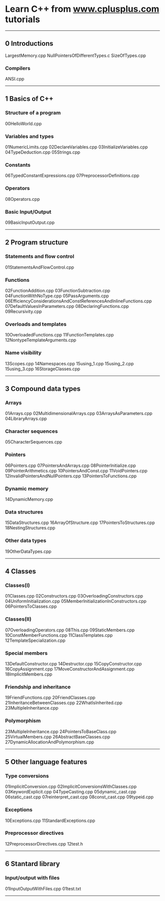 # Learn C++ from www.cplusplus.com tutorials

---

## 0 Introductions

LargestMemory.cpp
NullPointersOfDifferentTypes.c
SizeOfTypes.cpp

### Compilers

ANSI.cpp

---

## 1 Basics of C++

### Structure of a program

00HelloWorld.cpp

### Variables and types

01NumericLimits.cpp
02DeclareVariables.cpp
03InitializeVariables.cpp
04TypeDeduction.cpp
05Strings.cpp

### Constants

06TypedConstantExpressions.cpp
07PreprocessorDefinitions.cpp

### Operators

08Operators.cpp

### Basic Input/Output

09BasicInputOutput.cpp

---

## 2 Program structure

### Statements and flow control

01StatementsAndFlowControl.cpp

### Functions

02FunctionAddition.cpp
03FunctionSubtraction.cpp
04FunctionWithNoType.cpp
05PassArguments.cpp
06EfficiencyConsiderationsAndConstReferencesAndInlineFunctions.cpp
07DefaultValuesInParameters.cpp
08DeclaringFunctions.cpp
09Recursivity.cpp

### Overloads and templates

10OverloadedFunctions.cpp
11FunctionTemplates.cpp
12NontypeTemplateArguments.cpp

### Name visibility

13Scopes.cpp
14Namespaces.cpp
15using_1.cpp
15using_2.cpp
15using_3.cpp
16StorageClasses.cpp

---

## 3 Compound data types

### Arrays

01Arrays.cpp
02MultidimensionalArrays.cpp
03ArraysAsParameters.cpp
04LibraryArrays.cpp

### Character sequences

05CharacterSequences.cpp

### Pointers

06Pointers.cpp
07PointersAndArrays.cpp
08PointerInitialize.cpp
09PointerArithmetics.cpp
10PointersAndConst.cpp
11VoidPointers.cpp
12InvalidPointersAndNullPointers.cpp
13PointersToFunctions.cpp

### Dynamic memory

14DynamicMemory.cpp

### Data structures

15DataStructures.cpp
16ArrayOfStructure.cpp
17PointersToStructures.cpp
18NestingStructures.cpp

### Other data types

19OtherDataTypes.cpp

---

## 4 Classes

### Classes(I)

01Classes.cpp
02Constructors.cpp
03OverloadingConstructors.cpp
04UniformInitialization.cpp
05MemberInitializationInConstructors.cpp
06PointersToClasses.cpp

### Classes(II)

07OverloadingOperators.cpp
08This.cpp
09StaticMembers.cpp
10ConstMemberFunctions.cpp
11ClassTemplates.cpp
12TemplateSpecialization.cpp

### Special members

13DefaultConstructor.cpp
14Destructor.cpp
15CopyConstructor.cpp
16CopyAssignment.cpp
17MoveConstructorAndAssignment.cpp
18ImplicitMembers.cpp

### Friendship and inheritance

19FriendFunctions.cpp
20FriendClasses.cpp
21InheritanceBetweenClasses.cpp
22WhatIsInherited.cpp
23MultipleInheritance.cpp

### Polymorphism

23MultipleInheritance.cpp
24PointersToBaseClass.cpp
25VirtualMembers.cpp
26AbstractBaseClasses.cpp
27DynamicAllocationAndPolymorphism.cpp

---

## 5 Other language features

### Type conversions

01ImplicitConversion.cpp
02ImplicitConversionsWithClasses.cpp
03KeywordExplicit.cpp
04TypeCasting.cpp
05dynamic_cast.cpp
06static_cast.cpp
07reinterpret_cast.cpp
08const_cast.cpp
09typeid.cpp

### Exceptions

10Exceptions.cpp
11StandardExceptions.cpp

### Preprocessor directives

12PreprocessorDirectives.cpp
12test.h

---

## 6 Stantard library

### Input/output with files

01InputOutputWithFiles.cpp
01test.txt

---
